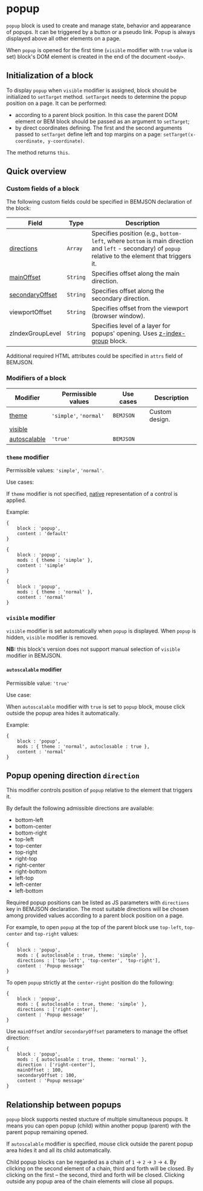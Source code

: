 # popup

`popup` block is used to create and manage state, behavior and appearance of popups. It can be triggered by a button or a pseudo link. Popup is always displayed above all other elements on a page.

When `popup` is opened for the first time (`visible` modifier with `true` value is set) block's DOM element is created in the end of the document `<body>`.

## Initialization of a block

To display `popup` when `visible` modifier is assigned, block should be initialized to `setTarget` method. `setTarget` needs to determine the popup position on a page. It can be performed:

* according to a parent block position. In this case the parent DOM element or BEM block should be passed as an argument to `setTarget`;
* by direct coordinates defining. The first and the second arguments passed to `setTarget` define left and top margins on a page: `setTarget(x-coordinate, y-coordinate)`.

The method returns `this`.

## Quick overview

### Custom fields of a block

The following custom fields could be specified in BEMJSON declaration of the block:

| Field | Type | Description |
| ---- | --- | -------- |
| <a href=#directions>directions</a> | <code>Array</code> | Specifies position (e.g., <code>bottom-left</code>, where <code>bottom</code> is main direction and <code>left</code> - secondary) of `popup` relative to the element that triggers it.|
| <a href=#mainOffset>mainOffset</a> | <code>String</code> | Specifies offset along the main direction.|
| <a href=#mainOffset>secondaryOffset</a> | <code>String</code>| Specifies offset along the secondary direction.|
| viewportOffset | <code>String</code>| Specifies offset from the viewport (browser window).|
| zIndexGroupLevel | <code>String</code> | Specifies level of a layer for popups' opening. Uses <a href="../z-index-group/z-index.group.ru.md">z-index-group</a> block.|


Additional required HTML attributes could be specified in `attrs` field of BEMJSON.

### Modifiers of a block

| Modifier | Permissible values| Use cases | Description |
| ----------- | ------------------- | -------------------- | -------- |
| <a href=#popuptheme>theme</a> | <code>'simple'</code>, <code>'normal'</code> | <code>BEMJSON</code> |  Custom design. |
| <a href=#popupvisible>visible</a> | | | |
| <a href=#popupautoscalable>autoscalable</a> | <code>'true'</code>| <code>BEMJSON</code> | |

<a name="popuptheme"></a>

### `theme` modifier

Permissible values: `'simple'`, `'normal'`.

Use cases:

If `theme` modifier is not specified, [native](#native) representation of a control is applied.

Example:

<a name="native"></a>


```
{
    block : 'popup',
    content : 'default'
}
```


```
{
    block : 'popup',
    mods : { theme : 'simple' },
    content : 'simple'
}
```


```
{
    block : 'popup',
    mods : { theme : 'normal' },
    content : 'normal'
}
```
<a name="popupvisible"></a>

### `visible` modifier

`visible` modifier is set automatically when `popup` is displayed. When `popup` is hidden, `visible` modifier is removed.

**NB:** this block's version does not support manual selection of `visible` modifier in BEMJSON.

<a name="popupautoscalable"></a>

#### `autoscalable` modifier

Permissible value: `'true'`

Use case:

When `autoscalable` modifier with `true` is set to `popup` block, mouse click outside the popup area hides it automatically.

Example:

```
{
    block : 'popup',
    mods : { theme : 'normal', autoclosable : true },
    content : 'normal'
}
```

<a name="direction"></a>

## Popup opening direction  `direction`

This modifier controls position of `popup` relative to the element that triggers it.

By default the following admissible directions are available:

* bottom-left
* bottom-center
* bottom-right
* top-left
* top-center
* top-right
* right-top
* right-center
* right-bottom
* left-top
* left-center
* left-bottom

Required popup positions can be listed as JS parameters with `directions` key in BEMJSON declaration. The most suitable directions will be chosen among provided values  according to a parent block position on a page.

For example, to open `popup` at the top of the parent block use `top-left`, `top-center` and `top-right` values:

```
{
    block : 'popup',
    mods : { autoclosable : true, theme: 'simple' },
    directions : ['top-left', 'top-center', 'top-right'],
    content : 'Popup message'
}
```

To open `popup` strictly at the `center-right` position do the following:

```
{
    block : 'popup',
    mods : { autoclosable : true, theme: 'simple' },
    directions : ['right-center'],
    content : 'Popup message'
}
```
<a name="mainOffset"></a>

Use `mainOffset` and/or `secondaryOffset` parameters to manage the offset direction:

```
{
    block : 'popup',
    mods : { autoclosable : true, theme: 'normal' },
    direction : ['right-center'],
    mainOffset : 100,
    secondaryOffset : 100,
    content : 'Popup message'
}
```

## Relationship between popups

`popup` block supports nested stucture of multiple simultaneous popups. It means you can open popup (child) within another popup (parent) with the parent popup remaining opened.

If `autoscalable` modifier is specified, mouse click outside the parent popup area hides it and all its child automatically.

Child popup blocks can be regarded as a chain of `1` → `2` → `3` → `4`. By clicking on the second element of a chain, third and forth will be closed. By clicking on the first – the second, third and forth will be closed. Clicking outside any popup area of the chain elements will close all popups.
